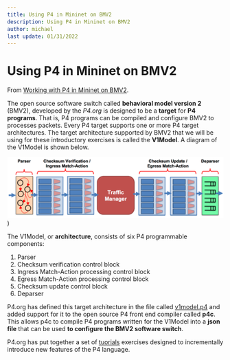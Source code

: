 ```yaml
---
title: Using P4 in Mininet on BMV2
description: Using P4 in Mininet on BMV2
author: michael
last update: 01/31/2022
---
```




# Using P4 in Mininet on BMV2

From [Working with P4 in Mininet on BMV2](https://usi-advanced-networking.github.io/deliverables/p4-mininet/).

The open source software switch called **behavioral model version 2** (BMV2), developed by the *P4.org* is designed to be a **target** for **P4 programs**. That is, P4 programs can be compiled and configure BMV2 to processes packets. Every P4 target supports one or more P4 target architectures. The target architecture supported by BMV2 that we will be using for these introductory exercises is called the **V1Model**. A diagram of the V1Model is shown below.

![v1-model](images/v1-model.png))

The V1Model, or **architecture**, consists of six P4 programmable components:

1. Parser
1. Checksum verification control block
1. Ingress Match-Action processing control block
1. Egress Match-Action processing control block
1. Checksum update control block
1. Deparser

P4.org has defined this target architecture in the file called  [v1model.p4](https://github.com/p4lang/p4c/blob/main/p4include/v1model.p4) and added support for it to the open source P4 front end compiler called **p4c**. This allows p4c to compile P4 programs written for the V1Model into a **json file** that can be used **to configure the BMV2 software switch**.

P4.org has put together a set of [tuorials](https://github.com/p4lang/tutorials) exercises designed to incrementally introduce new features of the P4 language.  